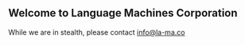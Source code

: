#
#
#
## Welcome to Language Machines Corporation

While we are in stealth, please contact info@la-ma.co

